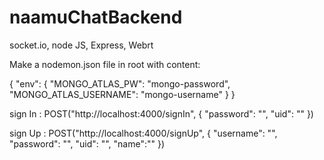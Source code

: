 # naamuChatBackend
socket.io, node JS, Express, Webrt

Make a nodemon.json file in root with content:

{
    "env": {
        "MONGO_ATLAS_PW": "mongo-password",
        "MONGO_ATLAS_USERNAME": "mongo-username"
    }
}

sign In : POST("http://localhost:4000/signIn", {
	"password": "",
	"uid": ""
})


sign Up : POST("http://localhost:4000/signUp", {
	"username": "",
	"password": "",
	"uid": "",
	"name":""
})


